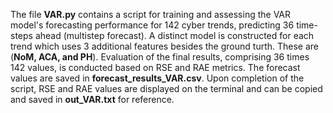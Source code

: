 The file **VAR.py** contains a script for training and assessing the VAR model's forecasting performance for 142 cyber trends, predicting 36 time-steps ahead (multistep forecast). A distinct model is constructed for each trend which uses 3 additional features besides the ground turth. These are (**NoM, ACA, and PH**). Evaluation of the final results, comprising 36 times 142 values, is conducted based on RSE and RAE metrics. The forecast values are saved in **forecast_results_VAR.csv**. Upon completion of the script, RSE and RAE values are displayed on the terminal and can be copied and saved in **out_VAR.txt** for reference.
